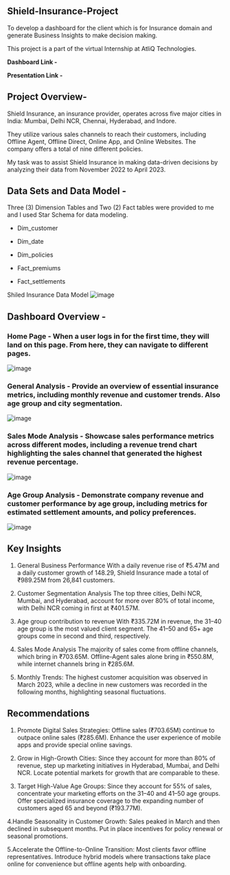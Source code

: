 ## Shield-Insurance-Project

To develop a dashboard for the client which is for Insurance domain and generate Business Insights to make decision making.

This project is a part of the virtual Internship at AtliQ Technologies.

**Dashboard Link -**

**Presentation Link -** 

## Project Overview-

Shield Insurance, an insurance provider, operates across five major cities in India: Mumbai, Delhi NCR, Chennai, Hyderabad, and Indore. 

They utilize various sales channels to reach their customers, including Offline Agent, Offline Direct, Online App, and Online Websites. The company offers a total of nine different policies. 

My task was to assist Shield Insurance in making data-driven decisions by analyzing their data from November 2022 to April 2023.

## Data Sets and Data Model - 

 Three (3) Dimension Tables and Two (2) Fact tables were provided to me and I used Star Schema for data modeling.

* Dim_customer
* Dim_date
* Dim_policies

* Fact_premiums
* Fact_settlements

  
Shiled Insurance Data Model
![image]()

## Dashboard Overview - 

### **Home Page -** When a user logs in for the first time, they will land on this page. From here, they can navigate to different pages.

![image]()

### **General Analysis -** Provide an overview of essential insurance metrics, including monthly revenue and customer trends. Also age group and city segmentation.

![image]()


### **Sales Mode Analysis -** Showcase sales performance metrics across different modes, including a revenue trend chart highlighting the sales channel that generated the highest revenue percentage.

![image]()

### **Age Group Analysis -** Demonstrate company revenue and customer performance by age group, including metrics for estimated settlement amounts, and policy preferences.

![image]()

## Key Insights

1. General Business Performance
With a daily revenue rise of ₹5.47M and a daily customer growth of 148.29,
 Shield Insurance made a total of ₹989.25M from 26,841 customers.

2. Customer Segmentation Analysis
The top three cities, Delhi NCR, Mumbai, and Hyderabad, account for more over 80% of total income,
with Delhi NCR coming in first at ₹401.57M.

3. Age group contribution to revenue
With ₹335.72M in revenue, the 31–40 age group is the most valued client segment.
The 41–50 and 65+ age groups come in second and third, respectively.

4. Sales Mode Analysis
The majority of sales come from offline channels, which bring in ₹703.65M. Offline-Agent sales alone bring in ₹550.8M,
while internet channels bring in ₹285.6M.

5. Monthly Trends:
The highest customer acquisition was observed in March 2023, while a decline in new customers was recorded in the following months,
highlighting seasonal fluctuations.

## Recommendations

1. Promote Digital Sales Strategies:
Offline sales (₹703.65M) continue to outpace online sales (₹285.6M).
Enhance the user experience of mobile apps and provide special online savings.

2. Grow in High-Growth Cities:
Since they account for more than 80% of revenue, step up marketing initiatives in Hyderabad, Mumbai, and Delhi NCR.
Locate potential markets for growth that are comparable to these.

3. Target High-Value Age Groups:
Since they account for 55% of sales, concentrate your marketing efforts on the 31–40 and 41–50 age groups.
Offer specialized insurance coverage to the expanding number of customers aged 65 and beyond (₹193.77M).

4.Handle Seasonality in Customer Growth: 
Sales peaked in March and then declined in subsequent months. Put in place incentives for policy renewal or seasonal promotions.

5.Accelerate the Offline-to-Online Transition: 
Most clients favor offline representatives. Introduce hybrid models where transactions take place online for 
convenience but offline agents help with onboarding.


